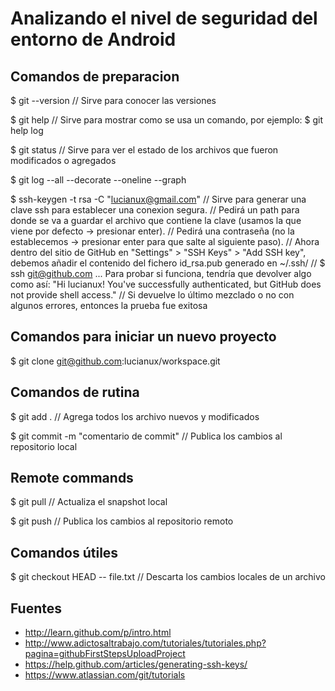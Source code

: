 # Analizando el nivel de seguridad del entorno de Android

## Comandos de preparacion

$ git --version // Sirve para conocer las versiones

$ git help // Sirve para mostrar como se usa un comando, por ejemplo: $ git help log

$ git status // Sirve para ver el estado de los archivos que fueron modificados o agregados

$ git log --all --decorate --oneline --graph

$ ssh-keygen -t rsa -C "lucianux@gmail.com"
// Sirve para generar una clave ssh para establecer una conexion segura.
// Pedirá un path para donde se va a guardar el archivo que contiene la clave (usamos la que viene por defecto -> presionar enter).
// Pedirá una contraseña (no la establecemos -> presionar enter para que salte al siguiente paso).
// Ahora dentro del sitio de GitHub en "Settings" > "SSH Keys" > "Add SSH key", debemos añadir el contenido del fichero id_rsa.pub generado en ~/.ssh/
// $ ssh git@github.com  ... Para probar si funciona, tendría que devolver algo como así: "Hi lucianux! You've successfully authenticated, but GitHub does not provide shell access."
// Si devuelve lo último mezclado o no con algunos errores, entonces la prueba fue exitosa

## Comandos para iniciar un nuevo proyecto

$ git clone git@github.com:lucianux/workspace.git

## Comandos de rutina

$ git add . // Agrega todos los archivo nuevos y modificados

$ git commit -m "comentario de commit" // Publica los cambios al repositorio local

## Remote commands

$ git pull // Actualiza el snapshot local

$ git push // Publica los cambios al repositorio remoto

## Comandos útiles

$ git checkout HEAD -- file.txt // Descarta los cambios locales de un archivo

## Fuentes

* http://learn.github.com/p/intro.html
* http://www.adictosaltrabajo.com/tutoriales/tutoriales.php?pagina=githubFirstStepsUploadProject
* https://help.github.com/articles/generating-ssh-keys/
* https://www.atlassian.com/git/tutorials
